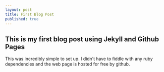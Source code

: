 ```yaml
---
layout: post
title: First Blog Post
published: true
---
```


## This is my first blog post using Jekyll and Github Pages

This was incredibly simple to set up. I didn't have to fiddle with any ruby dependencies and the web page is hosted for free by github.